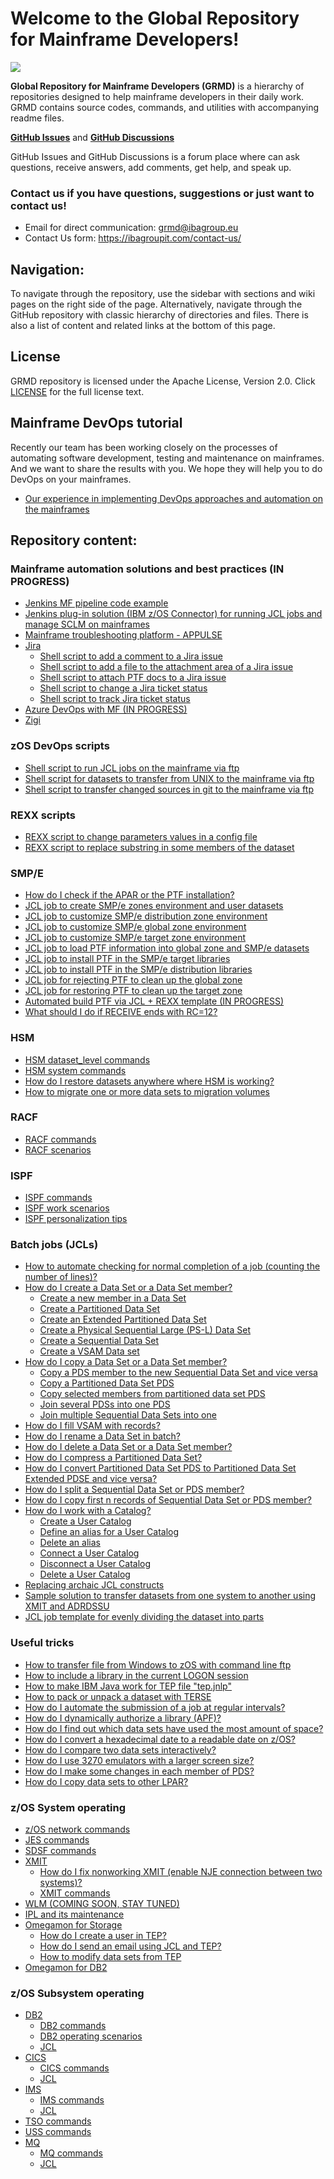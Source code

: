 # Welcome to the Global Repository for Mainframe Developers!

![](https://github.com/IBA-mainframe-dev/Global-Repository-for-Mainframe-Developers/blob/master/zOS%20System%20operating/images/GRMD_main_logo.jpg)

**Global Repository for Mainframe Developers (GRMD)** is a hierarchy of repositories designed to help mainframe developers in their daily work. GRMD contains source codes, commands, and utilities with accompanying readme files.

[**GitHub Issues**](https://github.com/IBA-mainframe-dev/Global-Repository-for-Mainframe-Developers/issues) and [**GitHub Discussions**](https://github.com/IBA-mainframe-dev/Global-Repository-for-Mainframe-Developers/discussions)

GitHub Issues and GitHub Discussions is a forum place where can ask questions, receive answers, add comments, get help, and speak up.

### **Contact us if you have questions, suggestions or just want to contact us!**
* Email for direct communication: grmd@ibagroup.eu 
* Contact Us form: https://ibagroupit.com/contact-us/

## Navigation:

To navigate through the repository, use the sidebar with sections and wiki pages on the right side of the page.
Alternatively, navigate through the GitHub repository with classic hierarchy of directories and files.
There is also a list of content and related links at the bottom of this page.

## License

GRMD repository is licensed under the Apache License, Version 2.0. Click [LICENSE](https://github.com/IBA-mainframe-dev/Global-Repository-for-Mainframe-Developers/blob/master/LICENSE) for the full license text.

## Mainframe DevOps tutorial

Recently our team has been working closely on the processes of automating software development, testing and maintenance on mainframes. And we want to share the results with you. We hope they will help you to do DevOps on your mainframes.

* [Our experience in implementing DevOps approaches and automation on the mainframes](https://github.com/IBA-mainframe-dev/Global-Repository-for-Mainframe-Developers/tree/master/zOS%20System%20operating/Mainframe%20automation%20solutions%20and%20best%20practices/Mainframe%20DevOps%20tutorial.md)

## Repository content:
### Mainframe automation solutions and best practices (IN PROGRESS)
  * [Jenkins MF pipeline code example](https://github.com/IBA-mainframe-dev/Global-Repository-for-Mainframe-Developers/tree/master/zOS%20System%20operating/Mainframe%20automation%20solutions%20and%20best%20practices/Jenkins%20MF%20pipeline%20code%20example)
  * [Jenkins plug-in solution (IBM z/OS Connector) for running JCL jobs and manage SCLM on mainframes](https://github.com/IBA-mainframe-dev/Global-Repository-for-Mainframe-Developers/tree/master/zOS%20System%20operating/Mainframe%20automation%20solutions%20and%20best%20practices/Jenkins%20plug-in%20solution%20for%20running%20JCL%20jobs%20on%20mainframes)
  * [Mainframe troubleshooting platform - APPULSE](https://github.com/IBA-mainframe-dev/Global-Repository-for-Mainframe-Developers/tree/master/zOS%20System%20operating/Mainframe%20automation%20solutions%20and%20best%20practices/Mainframe%20troubleshooting%20platform%20-%20APPULSE)
  * [Jira](https://github.com/IBA-mainframe-dev/Global-Repository-for-Mainframe-Developers/tree/master/zOS%20System%20operating/Mainframe%20automation%20solutions%20and%20best%20practices/Jira)
    * [Shell script to add a comment to a Jira issue](https://github.com/IBA-mainframe-dev/Global-Repository-for-Mainframe-Developers/tree/master/zOS%20System%20operating/Mainframe%20automation%20solutions%20and%20best%20practices/Jira/Shell%20script%20to%20add%20a%20comment%20to%20a%20Jira%20issue)
    * [Shell script to add a file to the attachment area of a Jira issue](https://github.com/IBA-mainframe-dev/Global-Repository-for-Mainframe-Developers/tree/master/zOS%20System%20operating/Mainframe%20automation%20solutions%20and%20best%20practices/Jira/Shell%20script%20to%20add%20a%20file%20to%20the%20attachment%20area%20of%20a%20Jira%20issue)
    * [Shell script to attach PTF docs to a Jira issue](https://github.com/IBA-mainframe-dev/Global-Repository-for-Mainframe-Developers/tree/master/zOS%20System%20operating/Mainframe%20automation%20solutions%20and%20best%20practices/Jira/Shell%20script%20to%20attach%20PTF%20docs%20to%20a%20Jira%20issue)
    * [Shell script to change a Jira ticket status](https://github.com/IBA-mainframe-dev/Global-Repository-for-Mainframe-Developers/tree/master/zOS%20System%20operating/Mainframe%20automation%20solutions%20and%20best%20practices/Jira/Shell%20script%20to%20change%20a%20Jira%20ticket%20status)
    * [Shell script to track Jira ticket status](https://github.com/IBA-mainframe-dev/Global-Repository-for-Mainframe-Developers/tree/master/zOS%20System%20operating/Mainframe%20automation%20solutions%20and%20best%20practices/Jira/Shell%20script%20to%20track%20Jira%20ticket%20status)
  * [Azure DevOps with MF (IN PROGRESS)](https://github.com/IBA-mainframe-dev/Global-Repository-for-Mainframe-Developers/blob/master/zOS%20System%20operating/Mainframe%20automation%20solutions%20and%20best%20practices/Azure%20DevOps%20with%20MF/Our%20experience%20of%20integrating%20Azure%20DevOps%20with%20the%20mainframe.md)
  * [Zigi](https://github.com/IBA-mainframe-dev/Global-Repository-for-Mainframe-Developers/tree/master/zOS%20System%20operating/Mainframe%20automation%20solutions%20and%20best%20practices/Zigi)
### zOS DevOps scripts
  * [Shell script to run JCL jobs on the mainframe via ftp](https://github.com/IBA-mainframe-dev/Global-Repository-for-Mainframe-Developers/tree/master/zOS%20System%20operating/zOS%20DevOps%20Scripts/Shell%20script%20for%20running%20JCL%20jobs%20on%20the%20mainframe%20via%20ftp)
  * [Shell script for datasets to transfer from UNIX to the mainframe via ftp](https://github.com/IBA-mainframe-dev/Global-Repository-for-Mainframe-Developers/tree/master/zOS%20System%20operating/zOS%20DevOps%20Scripts/Shell%20script%20for%20datasets%20transfering%20from%20UNIX%20to%20the%20mainframe%20via%20ftp)
  * [Shell script to transfer changed sources in git to the mainframe via ftp](https://github.com/IBA-mainframe-dev/Global-Repository-for-Mainframe-Developers/tree/master/zOS%20System%20operating/zOS%20DevOps%20Scripts/Shell%20script%20for%20transferring%20changed%20sources%20in%20git%20to%20the%20mainframe%20via%20ftp)
### REXX scripts
  * [REXX script to change parameters values in a config file](https://github.com/IBA-mainframe-dev/Global-Repository-for-Mainframe-Developers/tree/master/zOS%20System%20operating/REXX%20Scripts/REXX%20script%20for%20changing%20parameters%20values%20in%20config%20file)
  * [REXX script to replace substring in some members of the dataset](https://github.com/IBA-mainframe-dev/Global-Repository-for-Mainframe-Developers/tree/master/zOS%20System%20operating/REXX%20Scripts/REXX%20script%20for%20replacing%20substring%20in%20some%20members%20of%20dataset)
### SMP/E
  * [How do I check if the APAR or the PTF installation?](https://github.com/IBA-mainframe-dev/Global-Repository-for-Mainframe-Developers/tree/master/zOS%20System%20operating/SMPe/How%20to%20check%20if%20the%20APAR%20was%20installed)
  * [JCL job to create SMP/e zones environment and user datasets](https://github.com/IBA-mainframe-dev/Global-Repository-for-Mainframe-Developers/tree/master/zOS%20System%20operating/SMPe/JCL%20job%20for%20creating%20SMPe%20zones%20environment%20and%20user%20datasets)
  * [JCL job to customize SMP/e distribution zone environment](https://github.com/IBA-mainframe-dev/Global-Repository-for-Mainframe-Developers/tree/master/zOS%20System%20operating/SMPe/JCL%20job%20for%20customizing%20SMPe%20distribution%20zone%20environment)
  * [JCL job to customize SMP/e global zone environment](https://github.com/IBA-mainframe-dev/Global-Repository-for-Mainframe-Developers/tree/master/zOS%20System%20operating/SMPe/JCL%20job%20for%20customizing%20SMPe%20global%20zone%20environment)
  * [JCL job to customize SMP/e target zone environment](https://github.com/IBA-mainframe-dev/Global-Repository-for-Mainframe-Developers/tree/master/zOS%20System%20operating/SMPe/JCL%20job%20for%20customizing%20SMPe%20target%20zone%20environment)
  * [JCL job to load PTF information into global zone and SMP/e datasets](https://github.com/IBA-mainframe-dev/Global-Repository-for-Mainframe-Developers/tree/master/zOS%20System%20operating/SMPe/JCL%20job%20for%20loading%20PTF%20information%20into%20global%20zone%20and%20SMPe%20datasets)
  * [JCL job to install PTF in the SMP/e target libraries](https://github.com/IBA-mainframe-dev/Global-Repository-for-Mainframe-Developers/tree/master/zOS%20System%20operating/SMPe/JCL%20job%20for%20installing%20PTF%20in%20the%20SMPe%20target%20libraries)
  * [JCL job to install PTF in the SMP/e distribution libraries](https://github.com/IBA-mainframe-dev/Global-Repository-for-Mainframe-Developers/tree/master/zOS%20System%20operating/SMPe/JCL%20job%20for%20installing%20PTF%20in%20the%20SMPe%20distribution%20libraries)
  * [JCL job for rejecting PTF to clean up the global zone](https://github.com/IBA-mainframe-dev/Global-Repository-for-Mainframe-Developers/tree/master/zOS%20System%20operating/SMPe/JCL%20job%20for%20rejecting%20PTF%20to%20clean%20up%20the%20global%20zone)
  * [JCL job for restoring PTF to clean up the target zone](https://github.com/IBA-mainframe-dev/Global-Repository-for-Mainframe-Developers/tree/master/zOS%20System%20operating/SMPe/JCL%20job%20for%20restoring%20PTF%20to%20clean%20up%20the%20target%20zone)
  * [Automated build PTF via JCL + REXX template (IN PROGRESS)](https://github.com/IBA-mainframe-dev/Global-Repository-for-Mainframe-Developers/tree/master/zOS%20System%20operating/SMPe/Automated%20build%20PTF%20via%20JCL%20%2B%20REXX%20template)  
  * [What should I do if RECEIVE ends with RC=12?](https://github.com/IBA-mainframe-dev/Global-Repository-for-Mainframe-Developers/tree/master/zOS%20System%20operating/SMPe/What%20should%20you%20do%20if%20RECEIVE%20ends%20with%20RC%3D12)
### HSM
  * [HSM dataset_level commands](https://github.com/IBA-mainframe-dev/Global-Repository-for-Mainframe-Developers/blob/master/zOS%20System%20operating/HSM/HSM%20dataset%20level%20commands.md)
  * [HSM system commands](https://github.com/IBA-mainframe-dev/Global-Repository-for-Mainframe-Developers/blob/master/zOS%20System%20operating/HSM/HSM%20system%20commands.md)
  * [How do I restore datasets anywhere where HSM is working?](https://github.com/IBA-mainframe-dev/Global-Repository-for-Mainframe-Developers/blob/master/zOS%20System%20operating/HSM/Restore%20datasets%20anywhere%20where%20HSM%20is%20working.md)
  * [How to migrate one or more data sets to migration volumes](https://github.com/IBA-mainframe-dev/Global-Repository-for-Mainframe-Developers/blob/master/zOS%20System%20operating/System%20operating%20scenarios/Migrate%20one%20or%20more%20data%20sets%20to%20migration%20volumes.md)
### RACF
  * [RACF commands](https://github.com/IBA-mainframe-dev/Global-Repository-for-Mainframe-Developers/blob/master/zOS%20System%20operating/RACF/RACF%20commands.md)
  * [RACF scenarios](https://github.com/IBA-mainframe-dev/Global-Repository-for-Mainframe-Developers/blob/master/zOS%20System%20operating/RACF/RACF%20scenarios.md)
### ISPF
  * [ISPF commands](https://github.com/IBA-mainframe-dev/Global-Repository-for-Mainframe-Developers/blob/master/zOS%20System%20operating/ISPF/ISPF%20commands.md)
  * [ISPF work scenarios](https://github.com/IBA-mainframe-dev/Global-Repository-for-Mainframe-Developers/blob/master/zOS%20System%20operating/ISPF/ISPF%20work%20scenarios.md)
  * [ISPF personalization tips](https://github.com/IBA-mainframe-dev/Global-Repository-for-Mainframe-Developers/blob/master/zOS%20System%20operating/ISPF%20personalization%20tips.md)
### Batch jobs (JCLs)
  * [How to automate checking for normal completion of a job (counting the number of lines)?](https://github.com/IBA-mainframe-dev/Global-Repository-for-Mainframe-Developers/blob/master/zOS%20System%20operating/Batch%20jobs%20(JCLs)/How%20to%20automate%20checking%20for%20normal%20completion%20of%20a%20job.md)
  * [How do I create a Data Set or a Data Set member?](https://github.com/IBA-mainframe-dev/Global-Repository-for-Mainframe-Developers/tree/master/zOS%20System%20operating/Batch%20jobs%20(JCLs)/How%20to%20create%20a%20Data%20Set%20or%20a%20Data%20Set%20member)
    * [Create a new member in a Data Set](https://github.com/IBA-mainframe-dev/Global-Repository-for-Mainframe-Developers/blob/master/zOS%20System%20operating/Batch%20jobs%20(JCLs)/How%20to%20create%20a%20Data%20Set%20or%20a%20Data%20Set%20member/Create%20a%20new%20member%20in%20a%20Data%20Set.md)
    * [Create a Partitioned Data Set](https://github.com/IBA-mainframe-dev/Global-Repository-for-Mainframe-Developers/blob/master/zOS%20System%20operating/Batch%20jobs%20(JCLs)/How%20to%20create%20a%20Data%20Set%20or%20a%20Data%20Set%20member/Create%20a%20Partitioned%20Data%20Set.md)
    * [Create an Extended Partitioned Data Set](https://github.com/IBA-mainframe-dev/Global-Repository-for-Mainframe-Developers/blob/master/zOS%20System%20operating/Batch%20jobs%20(JCLs)/How%20to%20create%20a%20Data%20Set%20or%20a%20Data%20Set%20member/Create%20an%20Extented%20Partitioned%20Data%20Set.md)
    * [Create a Physical Sequential Large (PS-L) Data Set](https://github.com/IBA-mainframe-dev/Global-Repository-for-Mainframe-Developers/blob/master/zOS%20System%20operating/Batch%20jobs%20(JCLs)/How%20to%20create%20a%20Data%20Set%20or%20a%20Data%20Set%20member/Create%20a%20Physical%20Sequential%20Large%20(PS-L)%20Data%20Set.md)
    * [Create a Sequential Data Set](https://github.com/IBA-mainframe-dev/Global-Repository-for-Mainframe-Developers/blob/master/zOS%20System%20operating/Batch%20jobs%20(JCLs)/How%20to%20create%20a%20Data%20Set%20or%20a%20Data%20Set%20member/Create%20a%20Sequential%20Data%20Set%20in%20batch.md)
    * [Create a VSAM Data set](https://github.com/IBA-mainframe-dev/Global-Repository-for-Mainframe-Developers/blob/master/zOS%20System%20operating/Batch%20jobs%20(JCLs)/How%20to%20create%20a%20Data%20Set%20or%20a%20Data%20Set%20member/Create%20a%20VSAM%20Data%20set.md)
  * [How do I copy a Data Set or a Data Set member?](https://github.com/IBA-mainframe-dev/Global-Repository-for-Mainframe-Developers/tree/master/zOS%20System%20operating/Batch%20jobs%20(JCLs)/How%20to%20copy%20a%20Data%20Set%20or%20a%20Data%20Set%20member)
    * [Copy a PDS member to the new Sequential Data Set and vice versa](https://github.com/IBA-mainframe-dev/Global-Repository-for-Mainframe-Developers/blob/master/zOS%20System%20operating/Batch%20jobs%20(JCLs)/How%20to%20copy%20a%20Data%20Set%20or%20a%20Data%20Set%20member/Copy%20a%20PDS%20member%20to%20new%20Sequential%20Data%20Set%20and%20vice%20versa.md)
    * [Copy a Partitioned Data Set PDS](https://github.com/IBA-mainframe-dev/Global-Repository-for-Mainframe-Developers/blob/master/zOS%20System%20operating/Batch%20jobs%20(JCLs)/How%20to%20copy%20a%20Data%20Set%20or%20a%20Data%20Set%20member/Copy%20a%20Partitioned%20Data%20Set%20PDS.md)
    * [Copy selected members from partitioned data set PDS](https://github.com/IBA-mainframe-dev/Global-Repository-for-Mainframe-Developers/blob/master/zOS%20System%20operating/Batch%20jobs%20(JCLs)/How%20to%20copy%20a%20Data%20Set%20or%20a%20Data%20Set%20member/Copy%20selected%20members%20from%20partitioned%20data%20set%20PDS.md)
    * [Join several PDSs into one PDS](https://github.com/IBA-mainframe-dev/Global-Repository-for-Mainframe-Developers/blob/master/zOS%20System%20operating/Batch%20jobs%20(JCLs)/How%20to%20copy%20a%20Data%20Set%20or%20a%20Data%20Set%20member/Join%20several%20PDSs%20into%20one%20PDS.md)
    * [Join multiple Sequential Data Sets into one](https://github.com/IBA-mainframe-dev/Global-Repository-for-Mainframe-Developers/blob/master/zOS%20System%20operating/Batch%20jobs%20(JCLs)/How%20to%20copy%20a%20Data%20Set%20or%20a%20Data%20Set%20member/Join%20multiple%20Sequential%20Data%20Sets%20into%20one.md)
  * [How do I fill VSAM with records?](https://github.com/IBA-mainframe-dev/Global-Repository-for-Mainframe-Developers/blob/master/zOS%20System%20operating/Batch%20jobs%20(JCLs)/How%20to%20fill%20VSAM%20with%20records.md)
  * [How do I rename a Data Set in batch?](https://github.com/IBA-mainframe-dev/Global-Repository-for-Mainframe-Developers/blob/master/zOS%20System%20operating/Batch%20jobs%20(JCLs)/How%20to%20rename%20a%20Data%20Set%20in%20batch.md)
  * [How do I delete a Data Set or a Data Set member?](https://github.com/IBA-mainframe-dev/Global-Repository-for-Mainframe-Developers/blob/master/zOS%20System%20operating/Batch%20jobs%20(JCLs)/How%20to%20delete%20a%20Data%20Set%20or%20a%20Data%20Set%20member.md)
  * [How do I compress a Partitioned Data Set?](https://github.com/IBA-mainframe-dev/Global-Repository-for-Mainframe-Developers/blob/master/zOS%20System%20operating/Batch%20jobs%20(JCLs)/How%20to%20compress%20a%20Partitioned%20Data%20Set.md)
  * [How do I convert Partitioned Data Set PDS to Partitioned Data Set Extended PDSE and vice versa?](https://github.com/IBA-mainframe-dev/Global-Repository-for-Mainframe-Developers/blob/master/zOS%20System%20operating/Batch%20jobs%20(JCLs)/How%20to%20convert%20a%20Partitioned%20Data%20Set%20to%20Partitioned%20Data%20Set%20Extended%20and%20vice%20versa.md)
  * [How do I split a Sequential Data Set or PDS member?](https://github.com/IBA-mainframe-dev/Global-Repository-for-Mainframe-Developers/blob/master/zOS%20System%20operating/Batch%20jobs%20(JCLs)/How%20to%20split%20a%20Sequential%20Data%20Set%20or%20PDS%20member.md)
  * [How do I copy first n records of Sequential Data Set or PDS member?](https://github.com/IBA-mainframe-dev/Global-Repository-for-Mainframe-Developers/blob/master/zOS%20System%20operating/Batch%20jobs%20(JCLs)/How%20to%20copy%20first%20n%20records%20of%20Sequential%20Data%20Set%20or%20PDS%20member.md)
  * [How do I work with a Catalog?](https://github.com/IBA-mainframe-dev/Global-Repository-for-Mainframe-Developers/blob/master/zOS%20System%20operating/Batch%20jobs%20(JCLs)/How%20to%20work%20with%20a%20Catalog.md)
    * [Create a User Catalog](https://github.com/IBA-mainframe-dev/Global-Repository-for-Mainframe-Developers/blob/master/zOS%20System%20operating/Batch%20jobs%20(JCLs)/How%20to%20work%20with%20a%20Catalog.md#create-a-user-catalog)
    * [Define an alias for a User Catalog](https://github.com/IBA-mainframe-dev/Global-Repository-for-Mainframe-Developers/blob/master/zOS%20System%20operating/Batch%20jobs%20(JCLs)/How%20to%20work%20with%20a%20Catalog.md#define-an-alias-for-a-user-catalog)
    * [Delete an alias](https://github.com/IBA-mainframe-dev/Global-Repository-for-Mainframe-Developers/blob/master/zOS%20System%20operating/Batch%20jobs%20(JCLs)/How%20to%20work%20with%20a%20Catalog.md#delete-an-alias)
    * [Connect a User Catalog](https://github.com/IBA-mainframe-dev/Global-Repository-for-Mainframe-Developers/blob/master/zOS%20System%20operating/Batch%20jobs%20(JCLs)/How%20to%20work%20with%20a%20Catalog.md#connect-a-user-catalog)
    * [Disconnect a User Catalog](https://github.com/IBA-mainframe-dev/Global-Repository-for-Mainframe-Developers/blob/master/zOS%20System%20operating/Batch%20jobs%20(JCLs)/How%20to%20work%20with%20a%20Catalog.md#disconnect-a-user-catalog)
    * [Delete a User Catalog](https://github.com/IBA-mainframe-dev/Global-Repository-for-Mainframe-Developers/blob/master/zOS%20System%20operating/Batch%20jobs%20(JCLs)/How%20to%20work%20with%20a%20Catalog.md#delete-a-user-catalog)
  * [Replacing archaic JCL constructs](https://github.com/IBA-mainframe-dev/Global-Repository-for-Mainframe-Developers/blob/master/zOS%20System%20operating/Batch%20jobs%20(JCLs)/Replacing%20archaic%20JCL%20constructs.md)
  * [Sample solution to transfer datasets from one system to another using XMIT and ADRDSSU](https://github.com/IBA-mainframe-dev/Global-Repository-for-Mainframe-Developers/tree/master/zOS%20System%20operating/Batch%20jobs%20(JCLs)/Sample%20solution%20for%20transferring%20datasets%20using%20XMIT%20and%20ADRDSSU)
  * [JCL job template for evenly dividing the dataset into parts](https://github.com/IBA-mainframe-dev/Global-Repository-for-Mainframe-Developers/tree/master/zOS%20System%20operating/Batch%20jobs%20(JCLs)/JCL%20job%20template%20for%20evenly%20dividing%20the%20dataset%20into%20parts)
### Useful tricks
  * [How to transfer file from Windows to zOS with command line ftp](https://github.com/IBA-mainframe-dev/Global-Repository-for-Mainframe-Developers/blob/master/zOS%20System%20operating/System%20operating%20scenarios/How%20to%20transfer%20file%20from%20Windows%20to%20zOS%20with%20command%20line%20ftp.md)
  * [How to include a library in the current LOGON session](https://github.com/IBA-mainframe-dev/Global-Repository-for-Mainframe-Developers/blob/master/zOS%20System%20operating/System%20operating%20scenarios/How%20to%20include%20library%20to%20current%20LOGON%20session.md)
  * [How to make IBM Java work for TEP file "tep.jnlp"](https://github.com/IBA-mainframe-dev/Global-Repository-for-Mainframe-Developers/blob/master/zOS%20System%20operating/System%20operating%20scenarios/How%20to%20make%20IBM%20Java%20work%20for%20TEP%20file%20_tep.jnlp_.md)
  * [How to pack or unpack a dataset with TERSE](https://github.com/IBA-mainframe-dev/Global-Repository-for-Mainframe-Developers/blob/master/zOS%20System%20operating/System%20operating%20scenarios/How%20to%20pack%20or%20unpack%20a%20dataset%20with%20TERSE.md)
  * [How do I automate the submission of a job at regular intervals?](https://github.com/IBA-mainframe-dev/Global-Repository-for-Mainframe-Developers/blob/master/zOS%20System%20operating/System%20operating%20scenarios/How%20do%20I%20automate%20the%20submission%20of%20a%20job%20at%20regular%20intervals.md)
  * [How do I dynamically authorize a library (APF)?](https://github.com/IBA-mainframe-dev/Global-Repository-for-Mainframe-Developers/blob/master/zOS%20System%20operating/System%20operating%20scenarios/How%20do%20I%20dynamically%20authorize%20a%20library%20(APF).md)
  * [How do I find out which data sets have used the most amount of space?](https://github.com/IBA-mainframe-dev/Global-Repository-for-Mainframe-Developers/tree/master/zOS%20System%20operating/System%20operating%20scenarios/How%20to%20find%20out%20which%20data%20sets%20have%20used%20the%20most%20amount%20of%20space)
  * [How do I convert a hexadecimal date to a readable date on z/OS?](https://github.com/IBA-mainframe-dev/Global-Repository-for-Mainframe-Developers/blob/master/zOS%20System%20operating/System%20operating%20scenarios/How%20to%20convert%20hexadecimal%20date%20to%20a%20readable%20date%20on%20zOS.md)
  * [How do I compare two data sets interactively?](https://github.com/IBA-mainframe-dev/Global-Repository-for-Mainframe-Developers/tree/master/zOS%20System%20operating/System%20operating%20scenarios/How%20to%20compare%20two%20data%20sets%20interactively)
  * [How do I use 3270 emulators with a larger screen size?](https://github.com/IBA-mainframe-dev/Global-Repository-for-Mainframe-Developers/tree/master/zOS%20System%20operating/System%20operating%20scenarios/How%20to%20use%203270%20emulators%20with%20larger%20screensize)
  * [How do I make some changes in each member of PDS?](https://github.com/IBA-mainframe-dev/Global-Repository-for-Mainframe-Developers/tree/master/zOS%20System%20operating/System%20operating%20scenarios/How%20to%20do%20some%20changes%20in%20each%20member%20of%20PDS)
  * [How do I copy data sets to other LPAR?](https://github.com/IBA-mainframe-dev/Global-Repository-for-Mainframe-Developers/tree/master/zOS%20System%20operating/System%20operating%20scenarios/How%20to%20copy%20RTE%20to%20other%20LPAR)
### z/OS System operating
* [z/OS network commands](https://github.com/IBA-mainframe-dev/Global-Repository-for-Mainframe-Developers/blob/master/zOS%20System%20operating/zOS%20network%20commands.md)
* [JES commands](https://github.com/IBA-mainframe-dev/Global-Repository-for-Mainframe-Developers/blob/master/zOS%20System%20operating/JES%20commands.md)
* [SDSF commands](https://github.com/IBA-mainframe-dev/Global-Repository-for-Mainframe-Developers/blob/master/zOS%20System%20operating/SDSF%20commands.md)
* [XMIT](https://github.com/IBA-mainframe-dev/Global-Repository-for-Mainframe-Developers/tree/master/zOS%20System%20operating/XMIT)
  * [How do I fix nonworking XMIT (enable NJE connection between two systems)?](https://github.com/IBA-mainframe-dev/Global-Repository-for-Mainframe-Developers/blob/master/zOS%20System%20operating/XMIT/How%20to%20fix%20non%20working%20XMIT%20(enable%20NJE%20connection%20between%20two%20systems).md)
  * [XMIT commands](https://github.com/IBA-mainframe-dev/Global-Repository-for-Mainframe-Developers/blob/master/zOS%20System%20operating/XMIT/XMIT%20commands.md)
* [WLM (COMING SOON, STAY TUNED)]()
* [IPL and its maintenance](https://github.com/IBA-mainframe-dev/Global-Repository-for-Mainframe-Developers/blob/master/zOS%20System%20operating/IPL%20and%20maintenance.md)
* [Omegamon for Storage](https://github.com/IBA-mainframe-dev/Global-Repository-for-Mainframe-Developers/tree/master/zOS%20System%20operating/Omegamon%20for%20Storage)
  * [How do I create a user in TEP?](https://github.com/IBA-mainframe-dev/Global-Repository-for-Mainframe-Developers/tree/master/zOS%20System%20operating/Omegamon%20for%20Storage/How%20to%20create%20user%20in%20TEP)
  * [How do I send an email using JCL and TEP?](https://github.com/IBA-mainframe-dev/Global-Repository-for-Mainframe-Developers/tree/master/zOS%20System%20operating/Omegamon%20for%20Storage/How%20to%20send%20email%20using%20jcl%20and%20TEP)
  * [How to modify data sets from TEP](https://github.com/IBA-mainframe-dev/Global-Repository-for-Mainframe-Developers/tree/master/zOS%20System%20operating/Omegamon%20for%20Storage/Modify%20data%20sets%20from%20TEP)
* [Omegamon for DB2](https://github.com/IBA-mainframe-dev/Global-Repository-for-Mainframe-Developers/blob/master/zOS%20System%20operating/Omegamon%20for%20Db2.md)
### z/OS Subsystem operating
* [DB2](https://github.com/IBA-mainframe-dev/Global-Repository-for-Mainframe-Developers/tree/master/zOS%20Subsystem%20Operating/DB2)
  * [DB2 commands](https://github.com/IBA-mainframe-dev/Global-Repository-for-Mainframe-Developers/blob/master/zOS%20Subsystem%20Operating/DB2/DB2%20commands.md)
  * [DB2 operating scenarios](https://github.com/IBA-mainframe-dev/Global-Repository-for-Mainframe-Developers/blob/master/zOS%20Subsystem%20Operating/DB2/DB2%20operating%20scenarios.md)
  * [JCL](https://github.com/IBA-mainframe-dev/Global-Repository-for-Mainframe-Developers/tree/master/zOS%20Subsystem%20Operating/DB2/JCL)
* [CICS](https://github.com/IBA-mainframe-dev/Global-Repository-for-Mainframe-Developers/tree/master/zOS%20Subsystem%20Operating/CICS)
  * [CICS commands](https://github.com/IBA-mainframe-dev/Global-Repository-for-Mainframe-Developers/blob/master/zOS%20Subsystem%20Operating/CICS/CICS%20commands.md)
  * [JCL](https://github.com/IBA-mainframe-dev/Global-Repository-for-Mainframe-Developers/tree/master/zOS%20Subsystem%20Operating/CICS/JCL)
* [IMS]()
  * [IMS commands](https://github.com/IBA-mainframe-dev/Global-Repository-for-Mainframe-Developers/blob/master/zOS%20Subsystem%20Operating/IMS/IMS%20commands.md)
  * [JCL](https://github.com/IBA-mainframe-dev/Global-Repository-for-Mainframe-Developers/tree/master/zOS%20Subsystem%20Operating/IMS/JCL#readme)
* [TSO commands](https://github.com/IBA-mainframe-dev/Global-Repository-for-Mainframe-Developers/blob/master/zOS%20Subsystem%20Operating/TSO%20commands.md)
* [USS commands](https://github.com/IBA-mainframe-dev/Global-Repository-for-Mainframe-Developers/blob/master/zOS%20Subsystem%20Operating/USS%20commands.md)
* [MQ](https://github.com/IBA-mainframe-dev/Global-Repository-for-Mainframe-Developers/tree/master/zOS%20Subsystem%20Operating/MQ)
  * [MQ commands](https://github.com/IBA-mainframe-dev/Global-Repository-for-Mainframe-Developers/blob/master/zOS%20Subsystem%20Operating/MQ/MQ%20commands.md)
  * [JCL](https://github.com/IBA-mainframe-dev/Global-Repository-for-Mainframe-Developers/tree/master/zOS%20Subsystem%20Operating/MQ/JCL)
